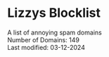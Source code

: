 # Lizzys Blocklist
A list of annoying spam domains<br>
Number of Domains: 149<br>
Last modified: 03-12-2024<br>
